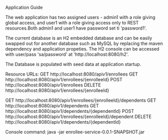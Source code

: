 Application Guide


The web application has two assigned users - admin1 with a role giving global access, and user1 with a role giving access only to REST resources.Both admin1 and user1 have password set ti 'password1'.

The current database is an H2 embedded database and can be easily swapped out for another database such as MySQL by replacing the maven dependency and application propeties. The H2 console can be accessed with user/pass 'sa/password' at 'http://localhost:8080/h2'.

The Database is populated with seed data at application startup.

Resource URLs:
GET http://localhost:8080/apiv1/enrollees
GET http://localhost:8080/apiv1/enrollees/{enrolleeId}
POST http://localhost:8080/apiv1/enrollees
DELETE http://localhost:8080/apiv1/enrollees/{enrolleeId}

GET http://localhost:8080/apiv1/enrollees/{enrolleeId}/dependents
GET http://localhost:8080/apiv1/dependents
GET http://localhost:8080/apiv1/dependents/{dependentId}
POST http://localhost:8080/apiv1/enrollees/{enrolleeId}/dependent
DELETE http://localhost:8080/apiv1/dependents/{dependentId}


Console command:
java -jar enrollee-service-0.0.1-SNAPSHOT.jar




